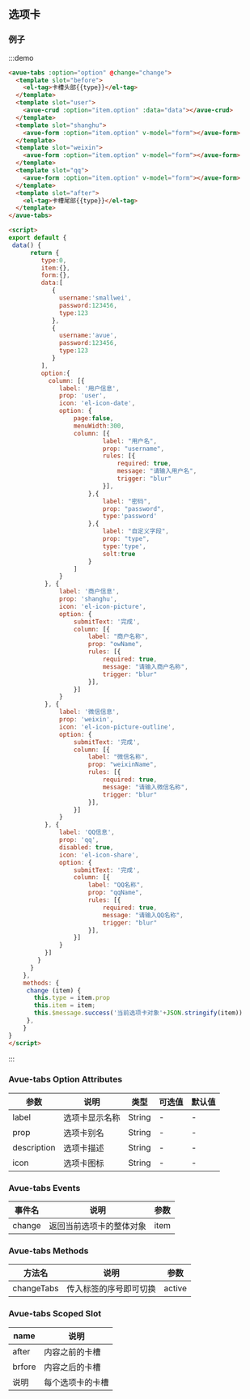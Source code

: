 <script>
export default {
 data() {
      return {
         type:0,
         item:{},
         form:{},
         data:[
            {
              username:'smallwei',
              password:123456,
              type:123
            },
            {
              username:'avue',
              password:123456,
              type:123
            }
         ],
         option:{
           column: [{
              label: '用户信息',
              prop: 'user',
              icon: 'el-icon-date',
              option: {
                  page:false,
                  menuWidth:300,
                  column: [{
                          label: "用户名",
                          prop: "username",
                          rules: [{
                              required: true,
                              message: "请输入用户名",
                              trigger: "blur"
                          }],
                      },{
                          label: "密码",
                          prop: "password",
                          type:'password'
                      },{
                          label: "自定义字段",
                          prop: "type",
                          type:'type',
                          solt:true
                      }
                  ]
              }
          }, {
              label: '商户信息',
              prop: 'shanghu',
              icon: 'el-icon-picture',
              option: {
                  submitText: '完成',
                  column: [{
                      label: "商户名称",
                      prop: "owName",
                      rules: [{
                          required: true,
                          message: "请输入商户名称",
                          trigger: "blur"
                      }],
                  }]
              }
          }, {
              label: '微信信息',
              prop: 'weixin',
              icon: 'el-icon-picture-outline',
              option: {
                  submitText: '完成',
                  column: [{
                      label: "微信名称",
                      prop: "weixinName",
                      rules: [{
                          required: true,
                          message: "请输入微信名称",
                          trigger: "blur"
                      }],
                  }]
              }
          }, {
              label: 'QQ信息',
              prop: 'qq',
              disabled: true,
              icon: 'el-icon-share',
              option: {
                  submitText: '完成',
                  column: [{
                      label: "QQ名称",
                      prop: "qqName",
                      rules: [{
                          required: true,
                          message: "请输入QQ名称",
                          trigger: "blur"
                      }],
                  }]
              }
          }]
        }
      }
    },  
    methods: {
     change (item) {
       this.type = item.prop
       this.item = item;
       this.$message.success('当前选项卡对象'+JSON.stringify(item))
     },
    }
}
</script>

<style>

</style>

## 选项卡

### 例子

:::demo 

```html
<avue-tabs :option="option" @change="change">
  <template slot="before">
    <el-tag>卡槽头部{{type}}</el-tag>
  </template>
  <template slot="user">
    <avue-crud :option="item.option" :data="data"></avue-crud>
  </template>
  <template slot="shanghu">
    <avue-form :option="item.option" v-model="form"></avue-form>
  </template>
  <template slot="weixin">
    <avue-form :option="item.option" v-model="form"></avue-form>
  </template>
  <template slot="qq">
    <avue-form :option="item.option" v-model="form"></avue-form>
  </template>
  <template slot="after">
    <el-tag>卡槽尾部{{type}}</el-tag>
  </template>
</avue-tabs>

<script>
export default {
 data() {
      return {
         type:0,
         item:{},
         form:{},
         data:[
            {
              username:'smallwei',
              password:123456,
              type:123
            },
            {
              username:'avue',
              password:123456,
              type:123
            }
         ],
         option:{
           column: [{
              label: '用户信息',
              prop: 'user',
              icon: 'el-icon-date',
              option: {
                  page:false,
                  menuWidth:300,
                  column: [{
                          label: "用户名",
                          prop: "username",
                          rules: [{
                              required: true,
                              message: "请输入用户名",
                              trigger: "blur"
                          }],
                      },{
                          label: "密码",
                          prop: "password",
                          type:'password'
                      },{
                          label: "自定义字段",
                          prop: "type",
                          type:'type',
                          solt:true
                      }
                  ]
              }
          }, {
              label: '商户信息',
              prop: 'shanghu',
              icon: 'el-icon-picture',
              option: {
                  submitText: '完成',
                  column: [{
                      label: "商户名称",
                      prop: "owName",
                      rules: [{
                          required: true,
                          message: "请输入商户名称",
                          trigger: "blur"
                      }],
                  }]
              }
          }, {
              label: '微信信息',
              prop: 'weixin',
              icon: 'el-icon-picture-outline',
              option: {
                  submitText: '完成',
                  column: [{
                      label: "微信名称",
                      prop: "weixinName",
                      rules: [{
                          required: true,
                          message: "请输入微信名称",
                          trigger: "blur"
                      }],
                  }]
              }
          }, {
              label: 'QQ信息',
              prop: 'qq',
              disabled: true,
              icon: 'el-icon-share',
              option: {
                  submitText: '完成',
                  column: [{
                      label: "QQ名称",
                      prop: "qqName",
                      rules: [{
                          required: true,
                          message: "请输入QQ名称",
                          trigger: "blur"
                      }],
                  }]
              }
          }]
        }
      }
    },  
    methods: {
     change (item) {
       this.type = item.prop
       this.item = item;
       this.$message.success('当前选项卡对象'+JSON.stringify(item))
     },
    }
}
</script>
```

:::

### Avue-tabs Option Attributes

| 参数        | 说明                                                            | 类型   | 可选值      | 默认值 |
| ----------- | --------------------------------------------------------------- | ------ | ----------- | ------ |
| label       | 选项卡显示名称                                                  | String | -           | -      |
| prop        | 选项卡别名                                                      | String | -           | -      |
| description | 选项卡描述                                                      | String | -           | -      |
| icon        | 选项卡图标                                                      | String | -           | -      |

### Avue-tabs Events

| 事件名 | 说明                          | 参数 |
| ------ | ----------------------------- | ---- |
| change | 返回当前选项卡的整体对象      | item |


### Avue-tabs Methods

| 方法名 | 说明	 | 参数 |
| ------ | ----------------- |----------- |
|changeTabs|传入标签的序号即可切换|active|	

### Avue-tabs Scoped Slot

| name   | 说明                          |
| ------ | ----------------------------- |
| after  | 内容之前的卡槽                |
| brfore | 内容之后的卡槽                |
| 说明   | 每个选项卡的卡槽               |
